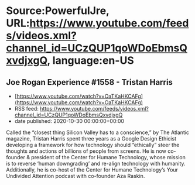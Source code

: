 # Source:PowerfulJre, URL:https://www.youtube.com/feeds/videos.xml?channel_id=UCzQUP1qoWDoEbmsQxvdjxgQ, language:en-US

## Joe Rogan Experience #1558 - Tristan Harris
 - [https://www.youtube.com/watch?v=OaTKaHKCAFg](https://www.youtube.com/watch?v=OaTKaHKCAFg)
 - RSS feed: https://www.youtube.com/feeds/videos.xml?channel_id=UCzQUP1qoWDoEbmsQxvdjxgQ
 - date published: 2020-10-30 00:00:00+00:00

Called the “closest thing Silicon Valley has to a conscience,” by The Atlantic magazine, Tristan Harris spent three years as a Google Design Ethicist developing a framework for how technology should “ethically” steer the thoughts and actions of billions of people from screens. He is now co-founder & president of the Center for Humane Technology, whose mission is to reverse ‘human downgrading’ and re-align technology with humanity. Additionally, he is co-host of the Center for Humane Technology’s Your Undivided Attention podcast with co-founder Aza Raskin.

